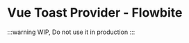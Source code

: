 <script setup>
import DdtwToastProviderExample from './examples/DdtwToastProviderExample.vue'
</script>

# Vue Toast Provider - Flowbite

:::warning
WIP, Do not use it in production
:::

<ddtw-toast-provider-example />
